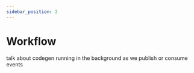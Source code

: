 ```yaml
---
sidebar_position: 2
---
```


# Workflow

talk about codegen running in the background as we publish or consume events

